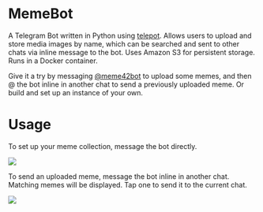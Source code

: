 # MemeBot
A Telegram Bot written in Python using [telepot](https://github.com/nickoala/telepot). Allows users to upload and store media images by name, which can be searched and sent to other chats via inline message to the bot. Uses Amazon S3 for persistent storage. Runs in a Docker container.

Give it a try by messaging [@meme42bot](https://t.me/meme42bot) to upload some memes, and then @ the bot inline in another chat to send a previously uploaded meme. Or build and set up an instance of your own.

# Usage
To set up your meme collection, message the bot directly.

![](https://i.imgur.com/2dN470M.png)

To send an uploaded meme, message the bot inline in another chat. Matching memes will be displayed. Tap one to send it to the current chat.

![](https://i.imgur.com/JY5rYAG.png)